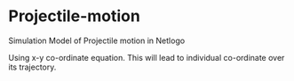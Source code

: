 # Projectile-motion
Simulation Model of Projectile motion in Netlogo

Using x-y co-ordinate equation.
This will lead to individual co-ordinate over its trajectory.
